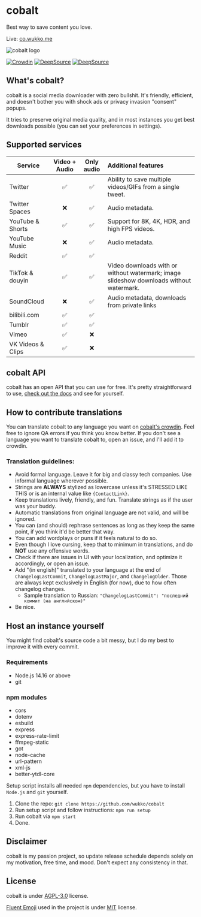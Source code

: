 # cobalt
Best way to save content you love.

Live: [co.wukko.me](https://co.wukko.me/)

![cobalt logo](https://raw.githubusercontent.com/wukko/cobalt/current/src/front/icons/wide.png "cobalt logo")

[![Crowdin](https://badges.crowdin.net/cobalt/localized.svg)](https://crowdin.com/project/cobalt) [![DeepSource](https://deepsource.io/gh/wukko/cobalt.svg/?label=active+issues&token=MsmsJ9zUOKwcQor0yaiFot84)](https://deepsource.io/gh/wukko/cobalt/?ref=repository-badge) [![DeepSource](https://deepsource.io/gh/wukko/cobalt.svg/?label=resolved+issues&token=MsmsJ9zUOKwcQor0yaiFot84)](https://deepsource.io/gh/wukko/cobalt/?ref=repository-badge)

## What's cobalt?
cobalt is a social media downloader with zero bullshit. It's friendly, efficient, and doesn't bother you with shock ads or privacy invasion "consent" popups.

It tries to preserve original media quality, and in most instances you get best downloads possible (you can set your preferences in settings).

## Supported services
| Service           | Video + Audio | Only audio | Additional features                                                                      |
| --------          | :---:         | :---:      | :-----                                                                                   |
| Twitter           | ✅           | ✅         | Ability to save multiple videos/GIFs from a single tweet.                                |
| Twitter Spaces    | ❌️           | ✅         | Audio metadata.                                                                          |
| YouTube & Shorts  | ✅           | ✅         | Support for 8K, 4K, HDR, and high FPS videos.                                            |
| YouTube Music     | ❌           | ✅         | Audio metadata.                                                                          |
| Reddit            | ✅           | ✅         |                                                                                          |
| TikTok & douyin   | ✅           | ✅         | Video downloads with or without watermark; image slideshow downloads without watermark.  |
| SoundCloud        | ❌           | ✅         | Audio metadata, downloads from private links                                             |
| bilibili.com      | ✅           | ✅         |                                                                                          |
| Tumblr            | ✅           | ✅         |                                                                                          |
| Vimeo             | ✅           | ❌️         |                                                                                          |
| VK Videos & Clips | ✅           | ❌️         |                                                                                          |

## cobalt API
cobalt has an open API that you can use for free. It's pretty straightforward to use, [check out the docs](https://github.com/wukko/cobalt/blob/current/docs/API.md) and see for yourself.

## How to contribute translations
You can translate cobalt to any language you want on [cobalt's crowdin](https://crowdin-co.wukko.me/). Feel free to ignore QA errors if you think you know better. If you don't see a language you want to translate cobalt to, open an issue, and I'll add it to crowdin.

### Translation guidelines:
- Avoid formal language. Leave it for big and classy tech companies. Use informal language wherever possible.
- Strings are **ALWAYS** stylized as lowercase unless it's STRESSED LIKE THIS or is an internal value like `{ContactLink}`.
- Keep translations lively, friendly, and fun. Translate strings as if the user was your buddy.
- Automatic translations from original language are not valid, and will be ignored.
- You can (and should) rephrase sentences as long as they keep the same point, if you think it'd be better that way.
- You can add wordplays or puns if it feels natural to do so.
- Even though I love cursing, keep that to minimum in translations, and do **NOT** use any offensive words.
- Check if there are issues in UI with your localization, and optimize it accordingly, or open an issue.
- Add "(in english)" translated to your language at the end of `ChangelogLastCommit`, `ChangelogLastMajor`, and `ChangelogOlder`. Those are always kept exclusively in English (for now), due to how often changelog changes.
    - Sample translation to Russian: `"ChangelogLastCommit": "последний коммит (на английском)"`
- Be nice.

## Host an instance yourself
You might find cobalt's source code a bit messy, but I do my best to improve it with every commit.

### Requirements
- Node.js 14.16 or above
- git

### npm modules
- cors
- dotenv
- esbuild
- express
- express-rate-limit
- ffmpeg-static
- got
- node-cache
- url-pattern
- xml-js
- better-ytdl-core

Setup script installs all needed `npm` dependencies, but you have to install `Node.js` and `git` yourself.

1. Clone the repo: `git clone https://github.com/wukko/cobalt`
2. Run setup script and follow instructions: `npm run setup`
3. Run cobalt via `npm start`
4. Done.

## Disclaimer
cobalt is my passion project, so update release schedule depends solely on my motivation, free time, and mood. Don't expect any consistency in that.

## License
cobalt is under [AGPL-3.0](https://github.com/wukko/cobalt/blob/current/LICENSE) license.

[Fluent Emoji](https://github.com/microsoft/fluentui-emoji) used in the project is under [MIT](https://github.com/microsoft/fluentui-emoji/blob/main/LICENSE) license.

